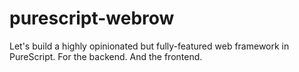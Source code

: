 # purescript-webrow

Let's build a highly opinionated but fully-featured web framework in PureScript. For the backend. And the frontend.

<!--

## Goals

[ ] Provide effects for basic HTTP workflow (`Request`, `cookies`, `JWT signature` etc.)

[ ] Session effects and interpreter for different backends

[ ] Routing integration (with _routing-duplex_)

[ ] PostgreSQL handling with _selda_

[ ] Basic customizable applets for registration and auth

[ ] Form DSL

[ ] I18N and L10N opt-in

[ ] Example app:

  [ ] react-basic-mui rendering

  [ ] SSR + hydration

  [ ] Form rendering integration

  [ ] i18next integration

-->
